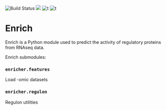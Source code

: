 ![Build Status](https://travis-ci.com/JEstabrook/Enrich.svg?token=ZRDWBWe9sXCivP1NrZwq&branch=master)  [![](https://img.shields.io/badge/python-3.6+-blue.svg)](https://www.python.org/downloads/release/python-367) ![t](https://img.shields.io/badge/license-MIT-nrightgreen.svg) ![t](https://img.shields.io/badge/status-stable-nrightgreen.svg)


# Enrich


Enrich is a Python module used to predict the activity of regulatory proteins from RNAseq data.

Enrich submodules:

### `enricher.features` ###
Load -omic datasets



### `enricher.regulon` ###
Regulon utilities
